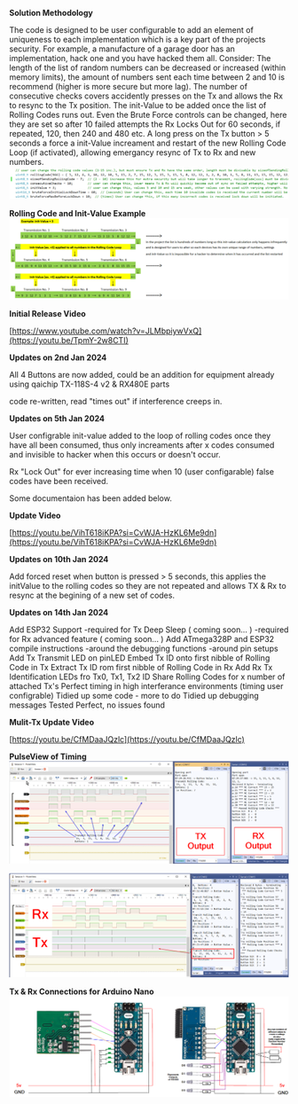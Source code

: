 **Solution Methodology**

The code is designed to be user configurable to add an element of uniqueness to each implementation which is a key part of the projects security. For example, a manufacture of a garage door has an implementation, hack one and you have hacked them all. 
Consider: The length of the list of random numbers can be decreased or increased (within memory limits), the amount of numbers sent each time between 2 and 10 is recommend (higher is more secure but more lag). The number of consecutive checks covers accidently presses on the Tx and allows the Rx to resync to the Tx position. The init-Value to be added once the list of Rolling Codes runs out. Even the Brute Force controls can be changed, here they are set so after 10 failed attempts the Rx Locks Out for 60 seconds, if repeated, 120, then 240 and 480 etc. A long press on the Tx button > 5 seconds a force a init-Value increament and restart of the new Rolling Code Loop (if activated), allowing emergancy resync of Tx to Rx and new numbers.
![User Configrable Settings](https://github.com/bionicbone/433mhz_Rolling_Code/blob/main/User%20Configrable%20Settings.png)

**Rolling Code and Init-Value Example**
![Rolling Code and Init-Value Example](https://github.com/bionicbone/433mhz_Rolling_Code/blob/main/Rolling%20Code%20and%20Init-Value%20Example.png)


**Initial Release Video**

[https://www.youtube.com/watch?v=JLMbpiywVxQ](https://youtu.be/TpmY-2w8CTI)

**Updates on 2nd Jan 2024**

All 4 Buttons are now added, could be an addition for equipment already using qaichip TX-118S-4 v2 & RX480E parts

code re-written, read "times out" if interference creeps in.

**Updates on 5th Jan 2024** 

User configrable init-value added to the loop of rolling codes once they have all been consumed, thus only increaments after x codes consumed and invisible to hacker when this occurs or doesn't occur. 

Rx "Lock Out" for ever increasing time when 10 (user configarable) false codes have been received.

Some documentaion has been added below.

**Update Video**

[https://youtu.be/VihT618iKPA?si=CvWJA-HzKL6Me9dn](https://youtu.be/VihT618iKPA?si=CvWJA-HzKL6Me9dn)

**Updates on 10th Jan 2024**

Add forced reset when button is pressed > 5 seconds, this applies the initValue to the rolling codes so they are not repeated and allows TX & Rx to resync at the begining of a new set of codes.

**Updates on 14th Jan 2024**

Add ESP32 Support
-required for Tx Deep Sleep ( coming soon... )
-required for Rx advanced feature ( coming soon... )
Add ATmega328P and ESP32 compile instructions
-around the debugging functions
-around pin setups
Add Tx Transmit LED on pinLED
Embed Tx ID onto first nibble of Rolling Code in Tx
Extract Tx ID rom first nibble of Rolling Code in Rx
Add Rx Tx Identification LEDs fro Tx0, Tx1, Tx2 ID
Share Rolling Codes for x number of attached Tx's
Perfect timing in high interferance environments (timing user configrable)
Tidied up some code - more to do
Tidied up debugging messages
Tested Perfect, no issues found

**Mulit-Tx Update Video**

[https://youtu.be/CfMDaaJQzlc](https://youtu.be/CfMDaaJQzlc)

**PulseView of Timing**
![PulseView1](https://github.com/bionicbone/433mhz_Rolling_Code/blob/main/PulseView%20(RX480%20Output%20Pins).png)

![PulseView2](https://github.com/bionicbone/433mhz_Rolling_Code/blob/main/PulseView%20(Tx%20Rx%20Timing).png)

**Tx & Rx Connections for Arduino Nano**
![Nano TX Rx Connections](https://github.com/bionicbone/433mhz_Rolling_Code/blob/main/Nano%20Tx%20Rx%20Connections.png)
